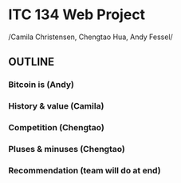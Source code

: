 # ITC 134 Web Project
/Camila Christensen, Chengtao Hua, Andy Fessel/

## OUTLINE
### Bitcoin is (Andy)
### History & value (Camila)
### Competition (Chengtao)
### Pluses & minuses (Chengtao)
### Recommendation (team will do at end)
